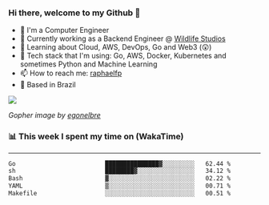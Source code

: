 ### Hi there, welcome to my Github 👋

- 📖 I'm a Computer Engineer
- 🔭 Currently working as a Backend Engineer @ [Wildlife Studios](https://wildlifestudios.com/)
- 🌱 Learning about Cloud, AWS, DevOps, Go and Web3 (😲)
- 🚀 Tech stack that I'm using: Go, AWS, Docker, Kubernetes and sometimes Python and Machine Learning
- 📫 How to reach me: [raphaelfp](https://linkedin.com/in/raphaelfp)
- 🏡 Based in Brazil

![](https://github.com/raphaelfp/gophers/blob/master/.thumb/animation/morning-coffee-3x.gif)

*Gopher image by [egonelbre](https://github.com/egonelbre/)*

### 📊 This week I spent my time on (WakaTime)

---

<!--START_SECTION:waka-->

```txt
Go                         ███████████████▓░░░░░░░░░   62.44 %
sh                         ████████▓░░░░░░░░░░░░░░░░   34.12 %
Bash                       ▓░░░░░░░░░░░░░░░░░░░░░░░░   02.22 %
YAML                       ▒░░░░░░░░░░░░░░░░░░░░░░░░   00.71 %
Makefile                   ░░░░░░░░░░░░░░░░░░░░░░░░░   00.51 %
```

<!--END_SECTION:waka-->
